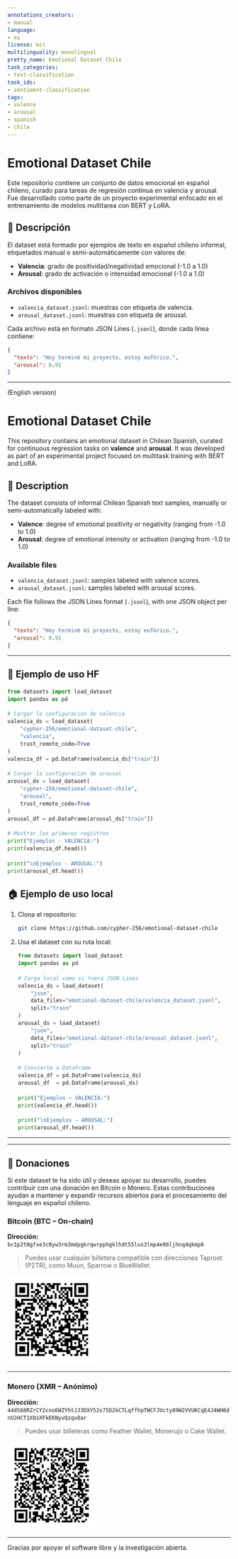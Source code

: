 ```yaml
---
annotations_creators:
- manual
language:
- es
license: mit
multilinguality: monolingual
pretty_name: Emotional Dataset Chile
task_categories:
- text-classification
task_ids:
- sentiment-classification
tags:
- valence
- arousal
- spanish
- chile
---
```


# Emotional Dataset Chile

Este repositorio contiene un conjunto de datos emocional en español chileno, curado para tareas de regresión continua en valencia y arousal. Fue desarrollado como parte de un proyecto experimental enfocado en el entrenamiento de modelos multitarea con BERT y LoRA.

## 📘 Descripción

El dataset está formado por ejemplos de texto en español chileno informal, etiquetados manual o semi-automáticamente con valores de:

- **Valencia**: grado de positividad/negatividad emocional (-1.0 a 1.0)
- **Arousal**: grado de activación o intensidad emocional (-1.0 a 1.0)

### Archivos disponibles

- `valencia_dataset.jsonl`: muestras con etiqueta de valencia.
- `arousal_dataset.jsonl`: muestras con etiqueta de arousal.

Cada archivo está en formato JSON Lines (`.jsonl`), donde cada línea contiene:

```json
{
  "texto": "Hoy terminé mi proyecto, estoy eufórico.",
  "arousal": 0.91
}
```

---

(English version)

# Emotional Dataset Chile

This repository contains an emotional dataset in Chilean Spanish, curated for continuous regression tasks on **valence** and **arousal**. It was developed as part of an experimental project focused on multitask training with BERT and LoRA.

## 📘 Description

The dataset consists of informal Chilean Spanish text samples, manually or semi-automatically labeled with:

- **Valence**: degree of emotional positivity or negativity (ranging from -1.0 to 1.0)
- **Arousal**: degree of emotional intensity or activation (ranging from -1.0 to 1.0)

### Available files

- `valencia_dataset.jsonl`: samples labeled with valence scores.
- `arousal_dataset.jsonl`: samples labeled with arousal scores.

Each file follows the JSON Lines format (`.jsonl`), with one JSON object per line:

```json
{
  "texto": "Hoy terminé mi proyecto, estoy eufórico.",
  "arousal": 0.91
}
```

---

## 🧪 Ejemplo de uso HF

```python
from datasets import load_dataset
import pandas as pd

# Cargar la configuración de valencia
valencia_ds = load_dataset(
    "cypher-256/emotional-dataset-chile",
    "valencia",
    trust_remote_code=True
)
valencia_df = pd.DataFrame(valencia_ds["train"])

# Cargar la configuración de arousal
arousal_ds = load_dataset(
    "cypher-256/emotional-dataset-chile",
    "arousal",
    trust_remote_code=True
)
arousal_df = pd.DataFrame(arousal_ds["train"])

# Mostrar los primeros registros
print("Ejemplos - VALENCIA:")
print(valencia_df.head())

print("\nEjemplos - AROUSAL:")
print(arousal_df.head())
```

## 🏠 Ejemplo de uso local

1. Clona el repositorio:
    ```bash
    git clone https://github.com/cypher-256/emotional-dataset-chile
    ```

2. Usa el dataset con su ruta local:
    ```python
    from datasets import load_dataset
    import pandas as pd

    # Carga local como si fuera JSON Lines
    valencia_ds = load_dataset(
        "json",
        data_files="emotional-dataset-chile/valencia_dataset.jsonl",
        split="train"
    )
    arousal_ds = load_dataset(
        "json",
        data_files="emotional-dataset-chile/arousal_dataset.jsonl",
        split="train"
    )

    # Convierte a DataFrame
    valencia_df = pd.DataFrame(valencia_ds)
    arousal_df  = pd.DataFrame(arousal_ds)

    print("Ejemplos – VALENCIA:")
    print(valencia_df.head())

    print("\nEjemplos – AROUSAL:")
    print(arousal_df.head())
    ```


---

---

## 💸 Donaciones

Si este dataset te ha sido útil y deseas apoyar su desarrollo, puedes contribuir con una donación en Bitcoin o Monero. Estas contribuciones ayudan a mantener y expandir recursos abiertos para el procesamiento del lenguaje en español chileno.

### Bitcoin (BTC – On-chain)

**Dirección:**  
`bc1p2t0gfxe3c0yw3rm3mdpgkrqwrpphgklhdt55lus3lmp4e86ljhnq4qkmp6`

> Puedes usar cualquier billetera compatible con direcciones Taproot (P2TR), como Muun, Sparrow o BlueWallet.

<img src="https://raw.githubusercontent.com/cypher-256/emotional-dataset-chile/main/assets/donacion_btc.png" alt="BTC QR" width="200"/>

---

### Monero (XMR – Anónimo)

**Dirección:**  
`44dS68RZrCY2cnoEWZYhtJJ3DXY52x75D2kCTLqffhpTWCFJUcty89W2VVUKCqE4J4WH8dnUJHCT1XQsXFkEKNyvQzqx8ar`

> Puedes usar billeteras como Feather Wallet, Monerujo o Cake Wallet.

<img src="https://raw.githubusercontent.com/cypher-256/emotional-dataset-chile/main/assets/donacion_xmr.png" alt="XMR QR" width="200"/>

---

Gracias por apoyar el software libre y la investigación abierta.

